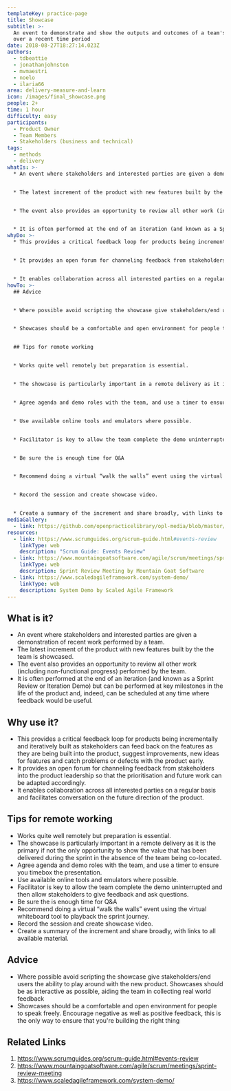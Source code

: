 ```yaml
---
templateKey: practice-page
title: Showcase
subtitle: >-
  An event to demonstrate and show the outputs and outcomes of a team's work
  over a recent time period
date: 2018-08-27T18:27:14.023Z
authors:
  - tdbeattie
  - jonathanjohnston
  - mvmaestri
  - noelo
  - ilaria66
area: delivery-measure-and-learn
icon: /images/final_showcase.png
people: 2+
time: 1 hour
difficulty: easy
participants:
  - Product Owner
  - Team Members
  - Stakeholders (business and technical)
tags:
  - methods
  - delivery
whatIs: >-
  * An event where stakeholders and interested parties are given a demonstration of recent work performed by a team.


  * The latest increment of the product with new features built by the the team is showcased.


  * The event also provides an opportunity to review all other work (including non-functional progress) performed by the team.


  * It is often performed at the end of an iteration (and known as a Sprint Review or Iteration Demo) but can be performed at key milestones in the life of the product and, indeed, can be scheduled at any time where feedback would be useful.
whyDo: >-
  * This provides a critical feedback loop for products being incrementally and iteratively built as stakeholders can feed back on the features as they are being built into the product, suggest improvements, new ideas for features and catch problems or defects with the product early.


  * It provides an open forum for channeling feedback from stakeholders into the product leadership so that the prioritisation and future work can be adapted accordingly.


  * It enables collaboration across all interested parties on a regular basis and facilitates conversation on the future direction of the product.
howTo: >-
  ## Advice


  * Where possible avoid scripting the showcase give stakeholders/end users the ability to play around with the new product. Showcases should be as interactive as possible, aiding the team in collecting real world feedback


  * Showcases should be a comfortable and open environment for people to speak freely. Encourage negative as well as positive feedback, this is the only way to ensure that you're building the right thing


  ## Tips for remote working


  * Works quite well remotely but preparation is essential.


  * The showcase is particularly important in a remote delivery as it is the primary if not the only opportunity to show the value that has been delivered during the sprint in the absence of the team being co-located.


  * Agree agenda and demo roles with the team, and use a timer to ensure you timebox the presentation.


  * Use available online tools and emulators where possible.


  * Facilitator is key to allow the team complete the demo uninterrupted and then allow stakeholders to give feedback and ask questions.


  * Be sure the is enough time for Q&A


  * Recommend doing a virtual “walk the walls” event using the virtual whiteboard tool to playback the sprint journey.


  * Record the session and create showcase video.


  * Create a summary of the increment and share broadly, with links to all available material.
mediaGallery:
  - link: https://github.com/openpracticelibrary/opl-media/blob/master/images/Showcase.png?raw=true
resources:
  - link: https://www.scrumguides.org/scrum-guide.html#events-review
    linkType: web
    description: "Scrum Guide: Events Review"
  - link: https://www.mountaingoatsoftware.com/agile/scrum/meetings/sprint-review-meeting
    linkType: web
    description: Sprint Review Meeting by Mountain Goat Software
  - link: https://www.scaledagileframework.com/system-demo/
    linkType: web
    description: System Demo by Scaled Agile Framework
---
```


## What is it?

- An event where stakeholders and interested parties are given a demonstration of recent work performed by a team.
- The latest increment of the product with new features built by the the team is showcased.
- The event also provides an opportunity to review all other work (including non-functional progress) performed by the team.
- It is often performed at the end of an iteration (and known as a Sprint Review or Iteration Demo) but can be performed at key milestones in the life of the product and, indeed, can be scheduled at any time where feedback would be useful.

## Why use it?

- This provides a critical feedback loop for products being incrementally and iteratively built as stakeholders can feed back on the features as they are being built into the product, suggest improvements, new ideas for features and catch problems or defects with the product early.
- It provides an open forum for channeling feedback from stakeholders into the product leadership so that the prioritisation and future work can be adapted accordingly.
- It enables collaboration across all interested parties on a regular basis and facilitates conversation on the future direction of the product.

## Tips for remote working

- Works quite well remotely but preparation is essential.
- The showcase is particularly important in a remote delivery as it is the primary if not the only opportunity to show the value that has been delivered during the sprint in the absence of the team being co-located.
- Agree agenda and demo roles with the team, and use a timer to ensure you timebox the presentation.
- Use available online tools and emulators where possible.
- Facilitator is key to allow the team complete the demo uninterrupted and then allow stakeholders to give feedback and ask questions.
- Be sure the is enough time for Q&A
- Recommend doing a virtual “walk the walls” event using the virtual whiteboard tool to playback the sprint journey.
- Record the session and create showcase video.
- Create a summary of the increment and share broadly, with links to all available material.

## Advice

- Where possible avoid scripting the showcase give stakeholders/end users the ability to play around with the new product. Showcases should be as interactive as possible, aiding the team in collecting real world feedback
- Showcases should be a comfortable and open environment for people to speak freely. Encourage negative as well as positive feedback, this is the only way to ensure that you're building the right thing

## Related Links

1. https://www.scrumguides.org/scrum-guide.html#events-review
2. https://www.mountaingoatsoftware.com/agile/scrum/meetings/sprint-review-meeting
3. https://www.scaledagileframework.com/system-demo/
